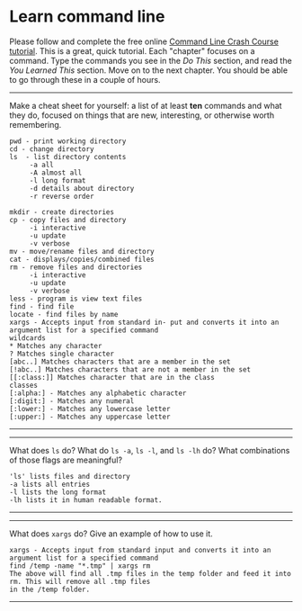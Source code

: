 # Learn command line

Please follow and complete the free online [Command Line Crash Course
tutorial](http://cli.learncodethehardway.org/book/). This is a great,
quick tutorial. Each "chapter" focuses on a command. Type the commands
you see in the _Do This_ section, and read the _You Learned This_
section. Move on to the next chapter. You should be able to go through
these in a couple of hours.


---

Make a cheat sheet for yourself: a list of at least **ten** commands and what they do, focused on things that are new, interesting, or otherwise worth remembering.

> > 
```
pwd - print working directory 
cd - change directory
ls  - list directory contents
     -a all
     -A almost all
     -l long format
     -d details about directory
     -r reverse order
     
mkdir - create directories
cp - copy files and directory
     -i interactive
     -u update
     -v verbose
mv - move/rename files and directory
cat - displays/copies/combined files
rm - remove files and directories
     -i interactive
     -u update
     -v verbose
less - program is view text files
find - find file
locate - find files by name
xargs - Accepts input from standard in- put and converts it into an argument list for a specified command
wildcards
* Matches any character
? Matches single character
[abc..] Matches characters that are a member in the set
[!abc..] Matches characters that are not a member in the set
[[:class:]] Matches character that are in the class
classes
[:alpha:] - Matches any alphabetic character
[:digit:] - Matches any numeral
[:lower:] - Matches any lowercase letter
[:upper:] - Matches any uppercase letter
```

---


---

What does `ls` do? What do `ls -a`, `ls -l`, and `ls -lh` do? What combinations of those flags are meaningful?

> > 
```
'ls' lists files and directory 
-a lists all entries
-l lists the long format
-lh lists it in human readable format. 
```

---


---

What does `xargs` do? Give an example of how to use it.

> > 
```
xargs - Accepts input from standard input and converts it into an argument list for a specified command
find /temp -name "*.tmp" | xargs rm
The above will find all .tmp files in the temp folder and feed it into rm. This will remove all .tmp files 
in the /temp folder.
```

---

